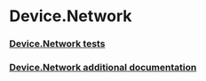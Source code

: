 # Device.Network
### [Device.Network tests](testref/device-network-tests.md)
### [Device.Network additional documentation](testref/device-network-additional-documentation.md)
